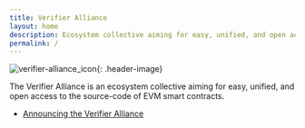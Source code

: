 ```yaml
---
title: Verifier Alliance
layout: home
description: Ecosystem collective aiming for easy, unified, and open access to the source-code of EVM smart contracts
permalink: /
---
```


![verifier-alliance_icon]({{base}}/assets/logos/verifier-alliance.png){: .header-image}

The Verifier Alliance is an ecosystem collective aiming for easy, unified, and open access to the source-code of EVM smart contracts.

- [Announcing the Verifier Alliance](blog/hello-world)